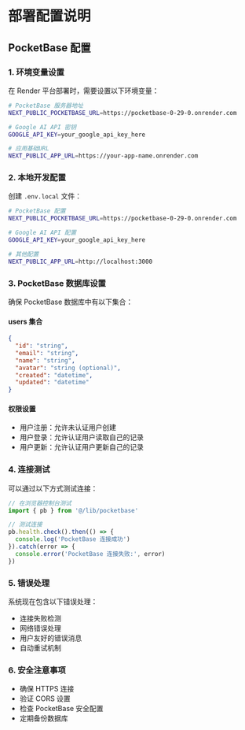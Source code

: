 # 部署配置说明

## PocketBase 配置

### 1. 环境变量设置

在 Render 平台部署时，需要设置以下环境变量：

```bash
# PocketBase 服务器地址
NEXT_PUBLIC_POCKETBASE_URL=https://pocketbase-0-29-0.onrender.com

# Google AI API 密钥
GOOGLE_API_KEY=your_google_api_key_here

# 应用基础URL
NEXT_PUBLIC_APP_URL=https://your-app-name.onrender.com
```

### 2. 本地开发配置

创建 `.env.local` 文件：

```bash
# PocketBase 配置
NEXT_PUBLIC_POCKETBASE_URL=https://pocketbase-0-29-0.onrender.com

# Google AI API 配置
GOOGLE_API_KEY=your_google_api_key_here

# 其他配置
NEXT_PUBLIC_APP_URL=http://localhost:3000
```

### 3. PocketBase 数据库设置

确保 PocketBase 数据库中有以下集合：

#### users 集合
```json
{
  "id": "string",
  "email": "string",
  "name": "string", 
  "avatar": "string (optional)",
  "created": "datetime",
  "updated": "datetime"
}
```

#### 权限设置
- 用户注册：允许未认证用户创建
- 用户登录：允许认证用户读取自己的记录
- 用户更新：允许认证用户更新自己的记录

### 4. 连接测试

可以通过以下方式测试连接：

```javascript
// 在浏览器控制台测试
import { pb } from '@/lib/pocketbase'

// 测试连接
pb.health.check().then(() => {
  console.log('PocketBase 连接成功')
}).catch(error => {
  console.error('PocketBase 连接失败:', error)
})
```

### 5. 错误处理

系统现在包含以下错误处理：

- 连接失败检测
- 网络错误处理
- 用户友好的错误消息
- 自动重试机制

### 6. 安全注意事项

- 确保 HTTPS 连接
- 验证 CORS 设置
- 检查 PocketBase 安全配置
- 定期备份数据库 
